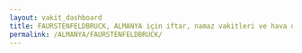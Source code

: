 ```yaml
---
layout: vakit_dashboard
title: FAURSTENFELDBRUCK, ALMANYA için iftar, namaz vakitleri ve hava durumu - ilçe/eyalet seç
permalink: /ALMANYA/FAURSTENFELDBRUCK/
---
```


<script type="text/javascript">
  var GLOBAL_COUNTRY = 'ALMANYA';
  var GLOBAL_CITY = 'FAURSTENFELDBRUCK';
  var GLOBAL_STATE = '';
  var lat = 72;
  var lon = 21;
</script>
